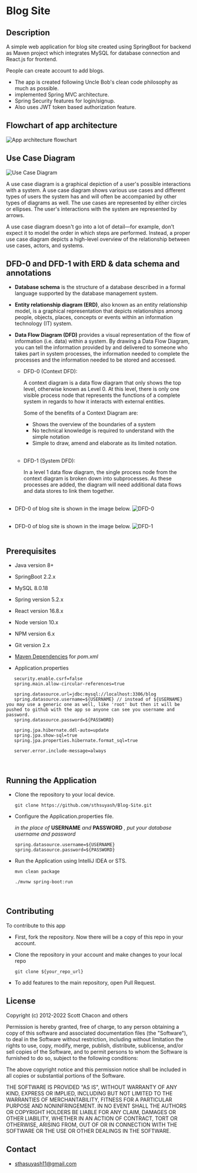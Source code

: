 # Blog Site

## Description

A simple web application for blog site created using SpringBoot for backend as Maven project which integrates MySQL for database connection and React.js for frontend.

People can create account to add blogs.

- The app is created following Uncle Bob's clean code philosophy as much as possible.
- implemented Spring MVC architecture.
- Spring Security features for login/signup.
- Also uses JWT token based authorization feature.
  <br/>

## Flowchart of app architecture

![App architecture flowchart](src/main/resources/images/App_flowchart.jpg)
<br/>

## Use Case Diagram

![Use Case Diagram](src/main/resources/images/Use_case_diagram_for_blogsite.jpg)

A use case diagram is a graphical depiction of a user's possible interactions with a system. A use case diagram shows various use cases and different types of users the system has and will often be accompanied by other types of diagrams as well. The use cases are represented by either circles or ellipses. The user's interactions with the system are represented by arrows.

A use case diagram doesn't go into a lot of detail—for example, don't expect it to model the order in which steps are performed. Instead, a proper use case diagram depicts a high-level overview of the relationship between use cases, actors, and systems.
<br/>

## DFD-0 and DFD-1 with ERD & data schema and annotations

- **Database schema** is the structure of a database described in a formal language supported by the database management system.

- **Entity relationship diagram (ERD)**, also known as an entity relationship model, is a graphical representation that depicts relationships among people, objects, places, concepts or events within an information technology (IT) system.

- **Data Flow Diagram (DFD)** provides a visual representation of the flow of information (i.e. data) within a system. By drawing a Data Flow Diagram, you can tell the information provided by and delivered to someone who takes part in system processes, the information needed to complete the processes and the information needed to be stored and accessed.

  - DFD-0 (Context DFD):

    A context diagram is a data flow diagram that only shows the top level, otherwise known as Level 0. At this level, there is only one visible process node that represents the functions of a complete system in regards to how it interacts with external entities.

    Some of the benefits of a Context Diagram are:

    - Shows the overview of the boundaries of a system
    - No technical knowledge is required to understand with the simple notation
    - Simple to draw, amend and elaborate as its limited notation.
      <br/><br/>

  - DFD-1 (System DFD):

    In a level 1 data flow diagram, the single process node from the context diagram is broken down into subprocesses. As these processes are added, the diagram will need additional data flows and data stores to link them together.
    <br/><br/>

- DFD-0 of blog site is shown in the image below.
  ![DFD-0]()
  <br/><br/>

- DFD-0 of blog site is shown in the image below.
  ![DFD-1]()
  <br/><br/>

## Prerequisites

- Java version 8+
- SpringBoot 2.2.x
- MySQL 8.0.18
- Spring version 5.2.x
- React version 16.8.x
- Node version 10.x
- NPM version 6.x
- Git version 2.x
- [Maven Dependencies](https://github.com/sthsuyash/Blog-Site/blob/main/pom.xml) for _pom.xml_

- Application.properties

```application.properties
   security.enable.csrf=false
   spring.main.allow-circular-references=true

   spring.datasource.url=jdbc:mysql://localhost:3306/blog
   spring.datasource.username=${USERNAME} // instead of ${USERNAME} you may use a generic one as well, like 'root' but then it will be pushed to github with the app so anyone can see you username and password.
   spring.datasource.password=${PASSWORD}

   spring.jpa.hibernate.ddl-auto=update
   spring.jpa.show-sql=true
   spring.jpa.properties.hibernate.format_sql=true

   server.error.include-message=always
```

<br/>

## Running the Application

- Clone the repository to your local device.

  ```git
  git clone https://github.com/sthsuyash/Blog-Site.git
  ```

- Configure the Application.properties file.

  _in the place of_ **USERNAME** _and_ **PASSWORD** _, put your database username and password_

  ```properties
  spring.datasource.username=${USERNAME}
  spring.datasource.password=${PASSWORD}
  ```

- Run the Application using IntelliJ IDEA or STS.

  ```mvn
  mvn clean package
  ```

  ```mvn
  ./mvnw spring-boot:run
  ```

  <br/>

## Contributing

To contribute to this app

- First, fork the repository. Now there will be a copy of this repo in your account.
- Clone the repository in your account and make changes to your local repo

  ```git
  git clone ${your_repo_url}
  ```

- To add features to the main repository, open Pull Request.
  <br/>

## License

Copyright (c) 2012-2022 Scott Chacon and others

Permission is hereby granted, free of charge, to any person obtaining
a copy of this software and associated documentation files (the
"Software"), to deal in the Software without restriction, including
without limitation the rights to use, copy, modify, merge, publish,
distribute, sublicense, and/or sell copies of the Software, and to
permit persons to whom the Software is furnished to do so, subject to
the following conditions:

The above copyright notice and this permission notice shall be
included in all copies or substantial portions of the Software.

THE SOFTWARE IS PROVIDED "AS IS", WITHOUT WARRANTY OF ANY KIND,
EXPRESS OR IMPLIED, INCLUDING BUT NOT LIMITED TO THE WARRANTIES OF
MERCHANTABILITY, FITNESS FOR A PARTICULAR PURPOSE AND
NONINFRINGEMENT. IN NO EVENT SHALL THE AUTHORS OR COPYRIGHT HOLDERS BE
LIABLE FOR ANY CLAIM, DAMAGES OR OTHER LIABILITY, WHETHER IN AN ACTION
OF CONTRACT, TORT OR OTHERWISE, ARISING FROM, OUT OF OR IN CONNECTION
WITH THE SOFTWARE OR THE USE OR OTHER DEALINGS IN THE SOFTWARE.
<br/>

[Comment]: <> (## Citation)

## Contact

- sthasuyash11@gmail.com

